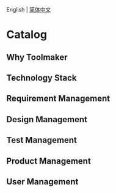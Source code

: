 English | [简体中文](./README.zh-CN.md)

# Catalog
 ## Why Toolmaker
 ## Technology Stack
 ## Requirement Management
 ## Design Management
 ## Test Management
 ## Product Management
 ## User Management  
